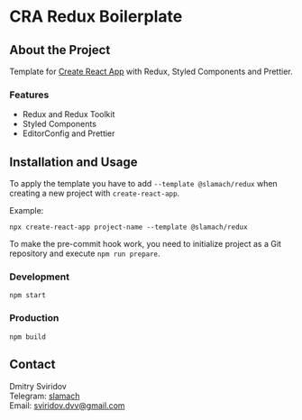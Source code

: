 # CRA Redux Boilerplate

## About the Project

Template for [Create React App](https://github.com/facebook/create-react-app) with Redux, Styled Components and Prettier.

### Features
- Redux and Redux Toolkit
- Styled Components
- EditorConfig and Prettier

## Installation and Usage
To apply the template you have to add `--template @slamach/redux` when creating a new project with `create-react-app`.

Example:
```
npx create-react-app project-name --template @slamach/redux
```

To make the pre-commit hook work, you need to initialize project as a Git repository and execute `npm run prepare`.

### Development
```
npm start
```

### Production
```
npm build
```

## Contact
Dmitry Sviridov  
Telegram: [slamach](https://t.me/slamach)  
Email: sviridov.dvv@gmail.com

